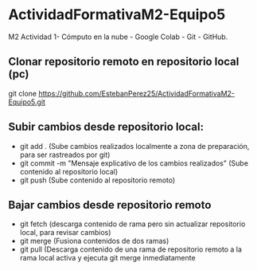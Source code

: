 # ActividadFormativaM2-Equipo5
M2 Actividad 1- Cómputo en la nube - Google Colab - Git - GitHub.

## Clonar repositorio remoto  en repositorio local (pc)
git clone https://github.com/EstebanPerez25/ActividadFormativaM2-Equipo5.git

## Subir cambios desde repositorio local:
* git add .  (Sube cambios realizados localmente a zona de preparación, para ser rastreados por git)
* git commit -m "Mensaje explicativo de los cambios realizados"  (Sube contenido al repositorio local)
* git push  (Sube contenido al repositorio remoto)

## Bajar cambios desde repositorio remoto
* git fetch  (descarga contenido de rama pero sin actualizar repositorio local, para revisar cambios)
* git merge (Fusiona contenidos de dos ramas)
* git pull  (Descarga contenido de una rama de repositorio remoto a la rama local activa y ejecuta git merge inmediatamente

